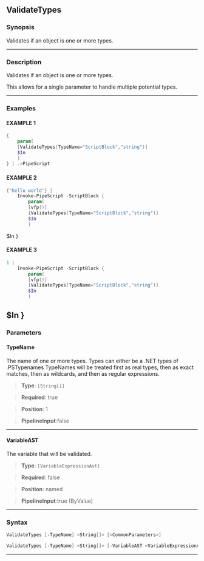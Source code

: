 
ValidateTypes
-------------
### Synopsis
Validates if an object is one or more types.

---
### Description

Validates if an object is one or more types.  

This allows for a single parameter to handle multiple potential types.

---
### Examples
#### EXAMPLE 1
```PowerShell
{
    param(
    [ValidateTypes(TypeName="ScriptBlock","string")]
    $In
    )
} | .>PipeScript
```

#### EXAMPLE 2
```PowerShell
{"hello world"} |
    Invoke-PipeScript -ScriptBlock {
        param(
        [vfp()]
        [ValidateTypes(TypeName="ScriptBlock","string")]            
        $In
        )
```
$In
    }
#### EXAMPLE 3
```PowerShell
1 | 
    Invoke-PipeScript -ScriptBlock {
        param(
        [vfp()]
        [ValidateTypes(TypeName="ScriptBlock","string")]            
        $In
        )
```
$In
    }
---
### Parameters
#### **TypeName**

The name of one or more types.
Types can either be a .NET types of .PSTypenames
TypeNames will be treated first as real types, then as exact matches, then as wildcards, and then as regular expressions.



> **Type**: ```[String[]]```

> **Required**: true

> **Position**: 1

> **PipelineInput**:false



---
#### **VariableAST**

The variable that will be validated.



> **Type**: ```[VariableExpressionAst]```

> **Required**: false

> **Position**: named

> **PipelineInput**:true (ByValue)



---
### Syntax
```PowerShell
ValidateTypes [-TypeName] <String[]> [<CommonParameters>]
```
```PowerShell
ValidateTypes [-TypeName] <String[]> [-VariableAST <VariableExpressionAst>] [<CommonParameters>]
```
---



